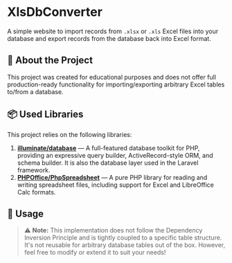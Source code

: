 # XlsDbConverter

A simple website to import records from `.xlsx` or `.xls` Excel files into your database and export records from the database back into Excel format.

## 📘 About the Project

This project was created for educational purposes and does not offer full production-ready functionality for importing/exporting arbitrary Excel tables to/from a database.

## 📦 Used Libraries

This project relies on the following libraries:

1. [**illuminate/database**](https://github.com/illuminate/database) — A full-featured database toolkit for PHP, providing an expressive query builder, ActiveRecord-style ORM, and schema builder. It is also the database layer used in the Laravel framework.
2. [**PHPOffice/PhpSpreadsheet**](https://github.com/PHPOffice/PhpSpreadsheet) — A pure PHP library for reading and writing spreadsheet files, including support for Excel and LibreOffice Calc formats.

## 🚀 Usage

> ⚠️ **Note:** This implementation does not follow the Dependency Inversion Principle and is tightly coupled to a specific table structure. It's not reusable for arbitrary database tables out of the box. However, feel free to modify or extend it to suit your needs!
